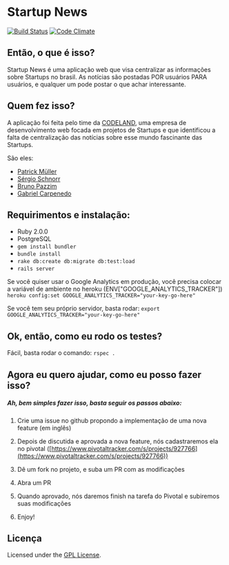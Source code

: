 # Startup News

[![Build Status](https://travis-ci.org/codelandev/startup_news.png?branch=master)](https://travis-ci.org/codelandev/startup_news)
[![Code Climate](https://codeclimate.com/github/codelandev/startup_news.png)](https://codeclimate.com/github/codelandev/startup_news)

## Então, o que é isso?
Startup News é uma aplicação web que visa centralizar as informações sobre Startups no brasil. As notícias são postadas POR usuários PARA usuários, e qualquer um pode postar o que achar interessante.

## Quem fez isso?
A aplicação foi feita pelo time da [CODELAND](http://www.codeland.com.br), uma empresa de desenvolvimento web focada em projetos de Startups e que identificou a falta de centralização das notícias sobre esse mundo fascinante das Startups.

São eles:

- [Patrick Müller](http://github.com/mpatrick)
- [Sérgio Schnorr](http://github.com/ssjr)
- [Bruno Pazzim](http://github.com/bpazzim)
- [Gabriel Carpenedo](http://github.com/cbgabe)

## Requirimentos e instalação:
- Ruby 2.0.0
- PostgreSQL
- `gem install bundler`
- `bundle install`
- `rake db:create db:migrate db:test:load`
- `rails server`

Se você quiser usar o Google Analytics em produção, você precisa colocar a variável de ambiente no heroku (ENV["GOOGLE_ANALYTICS_TRACKER"])
`heroku config:set GOOGLE_ANALYTICS_TRACKER="your-key-go-here"`

Se você tem seu próprio servidor, basta rodar:
`export GOOGLE_ANALYTICS_TRACKER="your-key-go-here"`

## Ok, então, como eu rodo os testes?
Fácil, basta rodar o comando:
`rspec .`

## Agora eu quero ajudar, como eu posso fazer isso?
##### Ah, bem simples fazer isso, basta seguir os passos abaixo:

1) Crie uma issue no github propondo a implementação de uma nova feature (em inglês)

2) Depois de discutida e aprovada a nova feature, nós cadastraremos ela no pivotal ([https://www.pivotaltracker.com/s/projects/927766](https://www.pivotaltracker.com/s/projects/927766))

3) Dê um fork no projeto, e suba um PR com as modificações

4) Abra um PR

5) Quando aprovado, nós daremos finish na tarefa do Pivotal e subiremos suas modificações

6) Enjoy!

## Licença
Licensed under the [GPL License](http://www.gnu.org/copyleft/gpl.html).